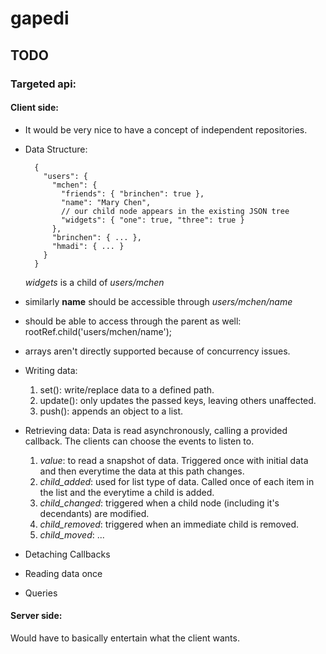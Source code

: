 # gapedi

## TODO

### Targeted api:

#### Client side:

+ It would be very nice to have a concept of independent repositories.

+ Data Structure:

        {
          "users": {
            "mchen": {
              "friends": { "brinchen": true },
              "name": "Mary Chen",
              // our child node appears in the existing JSON tree
              "widgets": { "one": true, "three": true }
            },
            "brinchen": { ... },
            "hmadi": { ... }
          }
        }

  *widgets* is a child of *users/mchen*

+ similarly __name__ should be accessible through *users/mchen/name*

+ should be able to access through the parent as well: rootRef.child('users/mchen/name');

+ arrays aren't directly supported because of concurrency issues.

+ Writing data:
    1. set(): write/replace data to a defined path.
    2. update(): only updates the passed keys, leaving others unaffected.
    3. push(): appends an object to a list.

+ Retrieving data:
    Data is read asynchronously, calling a provided callback. The clients
    can choose the events to listen to.

    1. *value*: to read a snapshot of data. Triggered once with initial data
       and then everytime the data at this path changes.
    2. *child_added*: used for list type of data. Called once of each item
       in the list and the everytime a child is added.
    3. *child_changed*: triggered when a child node (including it's decendants)
       are modified.
    4. *child_removed*: triggered when an immediate child is removed.
    5. *child_moved*: ...

+ Detaching Callbacks

+ Reading data once

+ Queries


#### Server side:
Would have to basically entertain what the client wants.
